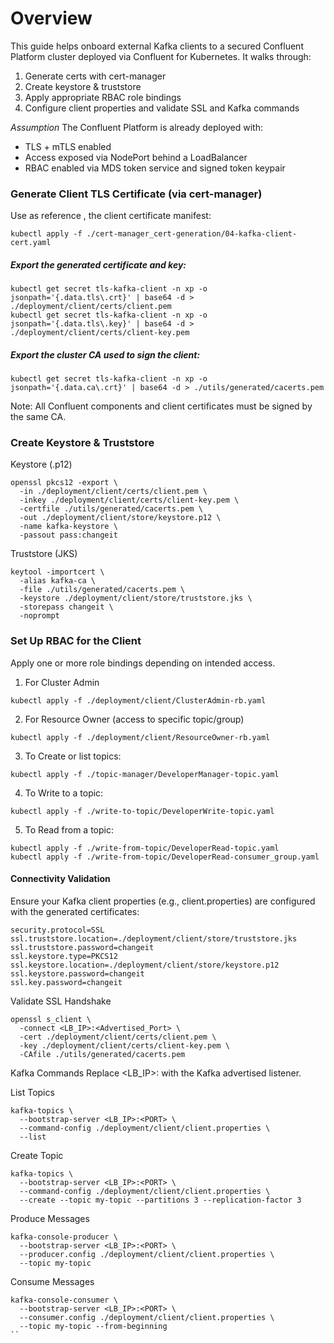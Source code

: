# Overview
This guide helps onboard external Kafka clients to a secured Confluent Platform cluster deployed via Confluent for Kubernetes. It walks through:
1. 	Generate certs with cert-manager
2. 	Create keystore & truststore
3. 	Apply appropriate RBAC role bindings
4.	Configure client properties and validate SSL and Kafka commands

*Assumption* The Confluent Platform is already deployed with:
- TLS + mTLS enabled
- Access exposed via NodePort behind a LoadBalancer
- RBAC enabled via MDS token service and signed token keypair

### Generate Client TLS Certificate (via cert-manager)
Use as reference , the client certificate manifest:

```
kubectl apply -f ./cert-manager_cert-generation/04-kafka-client-cert.yaml
```

##### Export the generated certificate and key:

```
kubectl get secret tls-kafka-client -n xp -o jsonpath='{.data.tls\.crt}' | base64 -d > ./deployment/client/certs/client.pem
kubectl get secret tls-kafka-client -n xp -o jsonpath='{.data.tls\.key}' | base64 -d > ./deployment/client/certs/client-key.pem
```

##### Export the cluster CA used to sign the client:

```
kubectl get secret tls-kafka-client -n xp -o jsonpath='{.data.ca\.crt}' | base64 -d > ./utils/generated/cacerts.pem
```
Note: All Confluent components and client certificates must be signed by the same CA.

### Create Keystore & Truststore
Keystore (.p12)
```
openssl pkcs12 -export \
  -in ./deployment/client/certs/client.pem \
  -inkey ./deployment/client/certs/client-key.pem \
  -certfile ./utils/generated/cacerts.pem \
  -out ./deployment/client/store/keystore.p12 \
  -name kafka-keystore \
  -passout pass:changeit
```
Truststore (JKS)
```
keytool -importcert \
  -alias kafka-ca \
  -file ./utils/generated/cacerts.pem \
  -keystore ./deployment/client/store/truststore.jks \
  -storepass changeit \
  -noprompt
```

### Set Up RBAC for the Client
Apply one or more role bindings depending on intended access.

1. For Cluster Admin 
```
kubectl apply -f ./deployment/client/ClusterAdmin-rb.yaml
```
2. For Resource Owner (access to specific topic/group)
```
kubectl apply -f ./deployment/client/ResourceOwner-rb.yaml
```
3. To Create or list topics:
```
kubectl apply -f ./topic-manager/DeveloperManager-topic.yaml
```
4. To Write to a topic:
```
kubectl apply -f ./write-to-topic/DeveloperWrite-topic.yaml
```
5. To Read from a topic:
```
kubectl apply -f ./write-from-topic/DeveloperRead-topic.yaml
kubectl apply -f ./write-from-topic/DeveloperRead-consumer_group.yaml
```

#### Connectivity Validation
Ensure your Kafka client properties (e.g., client.properties) are configured with the generated certificates:
```
security.protocol=SSL
ssl.truststore.location=./deployment/client/store/truststore.jks
ssl.truststore.password=changeit
ssl.keystore.type=PKCS12
ssl.keystore.location=./deployment/client/store/keystore.p12
ssl.keystore.password=changeit
ssl.key.password=changeit
```
Validate SSL Handshake
```
openssl s_client \
  -connect <LB_IP>:<Advertised_Port> \
  -cert ./deployment/client/certs/client.pem \
  -key ./deployment/client/certs/client-key.pem \
  -CAfile ./utils/generated/cacerts.pem
```
Kafka Commands
Replace <LB_IP>:<PORT> with the Kafka advertised listener.

List Topics
```
kafka-topics \
  --bootstrap-server <LB_IP>:<PORT> \
  --command-config ./deployment/client/client.properties \
  --list
```
Create Topic
```
kafka-topics \
  --bootstrap-server <LB_IP>:<PORT> \
  --command-config ./deployment/client/client.properties \
  --create --topic my-topic --partitions 3 --replication-factor 3
```
Produce Messages
```
kafka-console-producer \
  --bootstrap-server <LB_IP>:<PORT> \
  --producer.config ./deployment/client/client.properties \
  --topic my-topic
```
Consume Messages
```
kafka-console-consumer \
  --bootstrap-server <LB_IP>:<PORT> \
  --consumer.config ./deployment/client/client.properties \
  --topic my-topic --from-beginning
``
